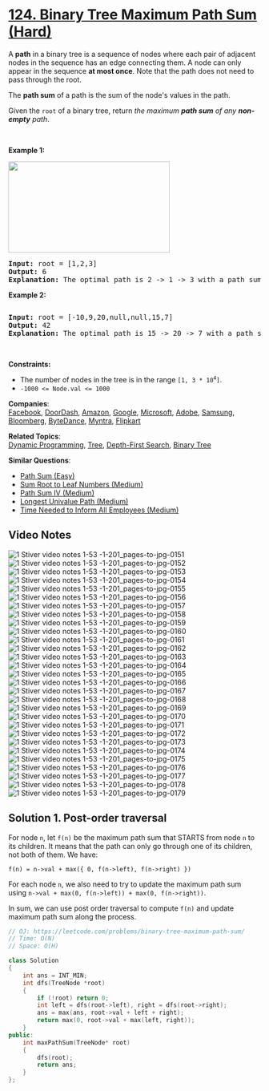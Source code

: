 # [124. Binary Tree Maximum Path Sum (Hard)](https://leetcode.com/problems/binary-tree-maximum-path-sum/)

<p>A <strong>path</strong> in a binary tree is a sequence of nodes where each pair of adjacent nodes in the sequence has an edge connecting them. A node can only appear in the sequence <strong>at most once</strong>. Note that the path does not need to pass through the root.</p>

<p>The <strong>path sum</strong> of a path is the sum of the node's values in the path.</p>

<p>Given the <code>root</code> of a binary tree, return <em>the maximum <strong>path sum</strong> of any <strong>non-empty</strong> path</em>.</p>

<p>&nbsp;</p>
<p><strong>Example 1:</strong></p>
<img alt="" src="https://assets.leetcode.com/uploads/2020/10/13/exx1.jpg" style="width: 322px; height: 182px;">
<pre><strong>Input:</strong> root = [1,2,3]
<strong>Output:</strong> 6
<strong>Explanation:</strong> The optimal path is 2 -&gt; 1 -&gt; 3 with a path sum of 2 + 1 + 3 = 6.
</pre>

<p><strong>Example 2:</strong></p>
<img alt="" src="https://assets.leetcode.com/uploads/2020/10/13/exx2.jpg">
<pre><strong>Input:</strong> root = [-10,9,20,null,null,15,7]
<strong>Output:</strong> 42
<strong>Explanation:</strong> The optimal path is 15 -&gt; 20 -&gt; 7 with a path sum of 15 + 20 + 7 = 42.
</pre>

<p>&nbsp;</p>
<p><strong>Constraints:</strong></p>

<ul>
	<li>The number of nodes in the tree is in the range <code>[1, 3 * 10<sup>4</sup>]</code>.</li>
	<li><code>-1000 &lt;= Node.val &lt;= 1000</code></li>
</ul>


**Companies**:  
[Facebook](https://leetcode.com/company/facebook), [DoorDash](https://leetcode.com/company/doordash), [Amazon](https://leetcode.com/company/amazon), [Google](https://leetcode.com/company/google), [Microsoft](https://leetcode.com/company/microsoft), [Adobe](https://leetcode.com/company/adobe), [Samsung](https://leetcode.com/company/samsung), [Bloomberg](https://leetcode.com/company/bloomberg), [ByteDance](https://leetcode.com/company/bytedance), [Myntra](https://leetcode.com/company/myntra), [Flipkart](https://leetcode.com/company/flipkart)

**Related Topics**:  
[Dynamic Programming](https://leetcode.com/tag/dynamic-programming/), [Tree](https://leetcode.com/tag/tree/), [Depth-First Search](https://leetcode.com/tag/depth-first-search/), [Binary Tree](https://leetcode.com/tag/binary-tree/)

**Similar Questions**:
* [Path Sum (Easy)](https://leetcode.com/problems/path-sum/)
* [Sum Root to Leaf Numbers (Medium)](https://leetcode.com/problems/sum-root-to-leaf-numbers/)
* [Path Sum IV (Medium)](https://leetcode.com/problems/path-sum-iv/)
* [Longest Univalue Path (Medium)](https://leetcode.com/problems/longest-univalue-path/)
* [Time Needed to Inform All Employees (Medium)](https://leetcode.com/problems/time-needed-to-inform-all-employees/)


## Video Notes

![1  Stiver video notes  1-53 -1-201_pages-to-jpg-0151](https://user-images.githubusercontent.com/106215989/170276606-32b52095-1aac-431b-918f-b868c8c754cd.jpg)
![1  Stiver video notes  1-53 -1-201_pages-to-jpg-0152](https://user-images.githubusercontent.com/106215989/170276614-91c717c5-db44-4517-b441-445219bbaf68.jpg)
![1  Stiver video notes  1-53 -1-201_pages-to-jpg-0153](https://user-images.githubusercontent.com/106215989/170276615-fe4f5175-fd31-4994-ac01-a36f40fcf9c2.jpg)
![1  Stiver video notes  1-53 -1-201_pages-to-jpg-0154](https://user-images.githubusercontent.com/106215989/170276617-ff37cbb3-e56a-4232-97f5-c7066bd8d2bc.jpg)
![1  Stiver video notes  1-53 -1-201_pages-to-jpg-0155](https://user-images.githubusercontent.com/106215989/170276621-e23b4cb0-f77f-48ef-8b3d-0833e1185096.jpg)
![1  Stiver video notes  1-53 -1-201_pages-to-jpg-0156](https://user-images.githubusercontent.com/106215989/170276623-74bb1a35-ece3-403a-bd48-1e4c62e47116.jpg)
![1  Stiver video notes  1-53 -1-201_pages-to-jpg-0157](https://user-images.githubusercontent.com/106215989/170276626-e160aca9-a8d9-49b5-880e-d48836e04bbf.jpg)
![1  Stiver video notes  1-53 -1-201_pages-to-jpg-0158](https://user-images.githubusercontent.com/106215989/170276628-2a82a48e-1054-4693-928b-507f4af459fd.jpg)
![1  Stiver video notes  1-53 -1-201_pages-to-jpg-0159](https://user-images.githubusercontent.com/106215989/170276630-3d943689-d9e3-4a70-b638-5956b0617d56.jpg)
![1  Stiver video notes  1-53 -1-201_pages-to-jpg-0160](https://user-images.githubusercontent.com/106215989/170276634-9fe73ee2-a9b7-4dfe-a68a-89b2466814d0.jpg)
![1  Stiver video notes  1-53 -1-201_pages-to-jpg-0161](https://user-images.githubusercontent.com/106215989/170276635-efda9649-c3aa-4a03-ab50-ede189654274.jpg)
![1  Stiver video notes  1-53 -1-201_pages-to-jpg-0162](https://user-images.githubusercontent.com/106215989/170276639-21f39a5b-0421-4494-a923-4199af5eefda.jpg)
![1  Stiver video notes  1-53 -1-201_pages-to-jpg-0163](https://user-images.githubusercontent.com/106215989/170276646-f551d40d-e522-46a2-8178-5edbcb4b6c42.jpg)
![1  Stiver video notes  1-53 -1-201_pages-to-jpg-0164](https://user-images.githubusercontent.com/106215989/170276652-cacf9521-365d-4a1b-9f7d-8701cd9e03b6.jpg)
![1  Stiver video notes  1-53 -1-201_pages-to-jpg-0165](https://user-images.githubusercontent.com/106215989/170276655-6013161c-d016-4dec-b4e8-6a1e64b353e9.jpg)
![1  Stiver video notes  1-53 -1-201_pages-to-jpg-0166](https://user-images.githubusercontent.com/106215989/170276658-4a932d1b-6dde-480c-8b87-d39d747b4463.jpg)
![1  Stiver video notes  1-53 -1-201_pages-to-jpg-0167](https://user-images.githubusercontent.com/106215989/170276661-76e8f944-33eb-4b24-9c86-eefaa08dbeb9.jpg)
![1  Stiver video notes  1-53 -1-201_pages-to-jpg-0168](https://user-images.githubusercontent.com/106215989/170276664-bc951268-6b17-4ecf-b4f8-ded36f499483.jpg)
![1  Stiver video notes  1-53 -1-201_pages-to-jpg-0169](https://user-images.githubusercontent.com/106215989/170276666-2403882c-6007-4a82-abc1-8147ca37d8ee.jpg)
![1  Stiver video notes  1-53 -1-201_pages-to-jpg-0170](https://user-images.githubusercontent.com/106215989/170276670-31fda61e-0b63-4fbb-abb0-5bb5eeea6efe.jpg)
![1  Stiver video notes  1-53 -1-201_pages-to-jpg-0171](https://user-images.githubusercontent.com/106215989/170276674-4c83110b-ea63-4ce3-838b-4238a1a055aa.jpg)
![1  Stiver video notes  1-53 -1-201_pages-to-jpg-0172](https://user-images.githubusercontent.com/106215989/170276676-9b56da2e-1bb4-43f7-9888-642164748bb9.jpg)
![1  Stiver video notes  1-53 -1-201_pages-to-jpg-0173](https://user-images.githubusercontent.com/106215989/170276678-4a408113-776f-45b4-867d-b07294919185.jpg)
![1  Stiver video notes  1-53 -1-201_pages-to-jpg-0174](https://user-images.githubusercontent.com/106215989/170276682-b4adc6d0-174a-41c1-91b9-460a5ffece7f.jpg)
![1  Stiver video notes  1-53 -1-201_pages-to-jpg-0175](https://user-images.githubusercontent.com/106215989/170276686-ffad03dc-a4f5-491d-ba6a-b4b4af279402.jpg)
![1  Stiver video notes  1-53 -1-201_pages-to-jpg-0176](https://user-images.githubusercontent.com/106215989/170276691-1e30fcb7-ae24-42e8-aa89-4aa589396e9c.jpg)
![1  Stiver video notes  1-53 -1-201_pages-to-jpg-0177](https://user-images.githubusercontent.com/106215989/170276694-6b0af92c-cbbd-487d-b371-0ba7f5bf0cd8.jpg)
![1  Stiver video notes  1-53 -1-201_pages-to-jpg-0178](https://user-images.githubusercontent.com/106215989/170276700-9776cd2a-56fb-4b58-b777-479eb458525d.jpg)
![1  Stiver video notes  1-53 -1-201_pages-to-jpg-0179](https://user-images.githubusercontent.com/106215989/170276701-646a2dc4-e733-4cfa-b9c4-2dc19d9c5a99.jpg)


## Solution 1. Post-order traversal

For node `n`, let `f(n)` be the maximum path sum that STARTS from node `n` to its children. It means that the path can only go through one of its children, not both of them. We have:

```
f(n) = n->val + max({ 0, f(n->left), f(n->right) })
```

For each node `n`, we also need to try to update the maximum path sum using `n->val + max(0, f(n->left)) + max(0, f(n->right))`.

In sum, we can use post order traversal to compute `f(n)` and update maximum path sum along the process.

```cpp
// OJ: https://leetcode.com/problems/binary-tree-maximum-path-sum/
// Time: O(N)
// Space: O(H)

class Solution 
{
    int ans = INT_MIN;
    int dfs(TreeNode *root) 
    {
        if (!root) return 0;
        int left = dfs(root->left), right = dfs(root->right);
        ans = max(ans, root->val + left + right);
        return max(0, root->val + max(left, right));
    }
public:
    int maxPathSum(TreeNode* root) 
    {
        dfs(root);
        return ans;
    }
};
```


